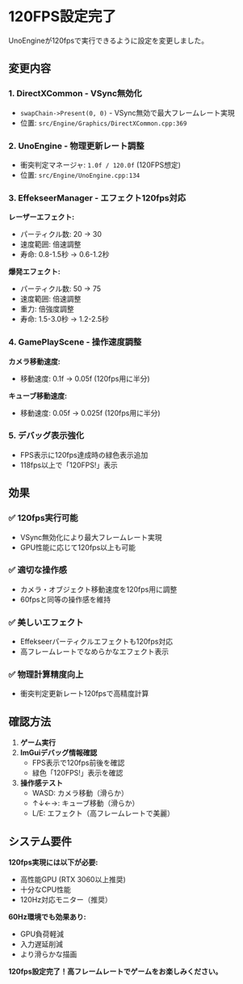 # 120FPS設定完了

UnoEngineが120fpsで実行できるように設定を変更しました。

## 変更内容

### 1. **DirectXCommon - VSync無効化**
- `swapChain->Present(0, 0)` - VSync無効で最大フレームレート実現
- 位置: `src/Engine/Graphics/DirectXCommon.cpp:369`

### 2. **UnoEngine - 物理更新レート調整**
- 衝突判定マネージャ: `1.0f / 120.0f` (120FPS想定)
- 位置: `src/Engine/UnoEngine.cpp:134`

### 3. **EffekseerManager - エフェクト120fps対応**

**レーザーエフェクト:**
- パーティクル数: 20 → 30
- 速度範囲: 倍速調整
- 寿命: 0.8-1.5秒 → 0.6-1.2秒

**爆発エフェクト:**
- パーティクル数: 50 → 75  
- 速度範囲: 倍速調整
- 重力: 倍強度調整
- 寿命: 1.5-3.0秒 → 1.2-2.5秒

### 4. **GamePlayScene - 操作速度調整**

**カメラ移動速度:**
- 移動速度: 0.1f → 0.05f (120fps用に半分)

**キューブ移動速度:**
- 移動速度: 0.05f → 0.025f (120fps用に半分)

### 5. **デバッグ表示強化**
- FPS表示に120fps達成時の緑色表示追加
- 118fps以上で「120FPS!」表示

## 効果

### ✅ **120fps実行可能**
- VSync無効化により最大フレームレート実現
- GPU性能に応じて120fps以上も可能

### ✅ **適切な操作感**
- カメラ・オブジェクト移動速度を120fps用に調整
- 60fpsと同等の操作感を維持

### ✅ **美しいエフェクト**
- Effekseerパーティクルエフェクトも120fps対応
- 高フレームレートでなめらかなエフェクト表示

### ✅ **物理計算精度向上**
- 衝突判定更新レート120fpsで高精度計算

## 確認方法

1. **ゲーム実行**
2. **ImGuiデバッグ情報確認**
   - FPS表示で120fps前後を確認
   - 緑色「120FPS!」表示を確認
3. **操作感テスト**
   - WASD: カメラ移動（滑らか）
   - ↑↓←→: キューブ移動（滑らか）
   - L/E: エフェクト（高フレームレートで美麗）

## システム要件

**120fps実現には以下が必要:**
- 高性能GPU (RTX 3060以上推奨)
- 十分なCPU性能
- 120Hz対応モニター（推奨）

**60Hz環境でも効果あり:**
- GPU負荷軽減
- 入力遅延削減
- より滑らかな描画

**120fps設定完了！高フレームレートでゲームをお楽しみください。**